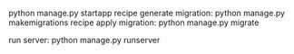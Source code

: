 python manage.py startapp recipe
generate migration: python manage.py makemigrations recipe
apply migration: python manage.py migrate

run server: python manage.py runserver



